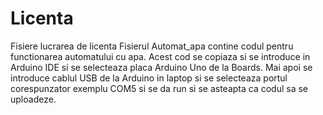 # Licenta
Fisiere lucrarea de licenta
Fisierul Automat_apa contine codul pentru functionarea automatului cu apa.
Acest cod se copiaza si se introduce in Arduino IDE  si se selecteaza placa Arduino Uno de la Boards.
Mai apoi se introduce cablul USB de la Arduino in laptop si se selecteaza portul corespunzator exemplu COM5 si se da run si se asteapta ca codul sa se uploadeze.

